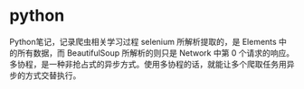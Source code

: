 # python
Python笔记，记录爬虫相关学习过程
selenium 所解析提取的，是 Elements 中的所有数据，而 BeautifulSoup 所解析的则只是 Network 中第 0 个请求的响应。
多协程，是一种非抢占式的异步方式。使用多协程的话，就能让多个爬取任务用异步的方式交替执行。
